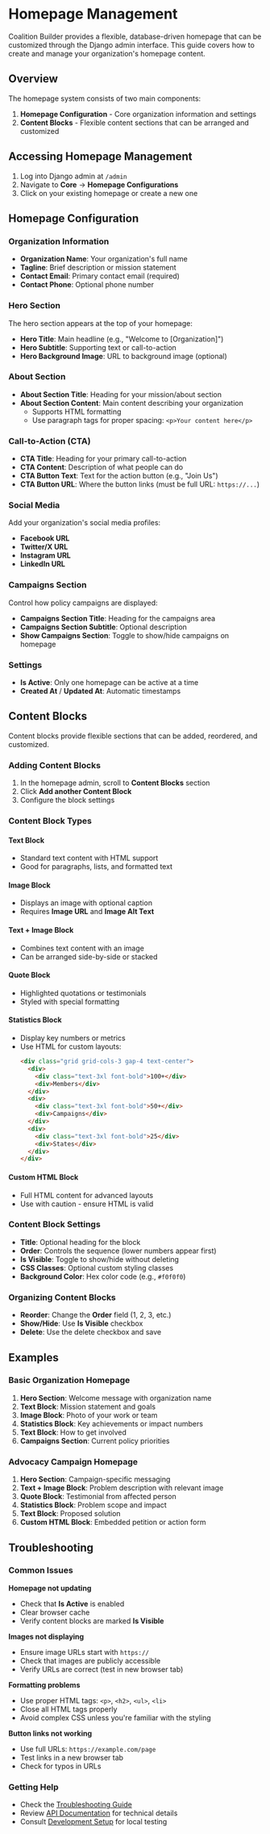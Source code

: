 # Homepage Management

Coalition Builder provides a flexible, database-driven homepage that can be customized through the Django admin interface. This guide covers how to create and manage your organization's homepage content.

## Overview

The homepage system consists of two main components:

1. **Homepage Configuration** - Core organization information and settings
2. **Content Blocks** - Flexible content sections that can be arranged and customized

## Accessing Homepage Management

1. Log into Django admin at `/admin`
2. Navigate to **Core** → **Homepage Configurations**
3. Click on your existing homepage or create a new one

## Homepage Configuration

### Organization Information

- **Organization Name**: Your organization's full name
- **Tagline**: Brief description or mission statement
- **Contact Email**: Primary contact email (required)
- **Contact Phone**: Optional phone number

### Hero Section

The hero section appears at the top of your homepage:

- **Hero Title**: Main headline (e.g., "Welcome to [Organization]")
- **Hero Subtitle**: Supporting text or call-to-action
- **Hero Background Image**: URL to background image (optional)

### About Section

- **About Section Title**: Heading for your mission/about section
- **About Section Content**: Main content describing your organization
  - Supports HTML formatting
  - Use paragraph tags for proper spacing: `<p>Your content here</p>`

### Call-to-Action (CTA)

- **CTA Title**: Heading for your primary call-to-action
- **CTA Content**: Description of what people can do
- **CTA Button Text**: Text for the action button (e.g., "Join Us")
- **CTA Button URL**: Where the button links (must be full URL: `https://...`)

### Social Media

Add your organization's social media profiles:

- **Facebook URL**
- **Twitter/X URL**
- **Instagram URL**
- **LinkedIn URL**

### Campaigns Section

Control how policy campaigns are displayed:

- **Campaigns Section Title**: Heading for the campaigns area
- **Campaigns Section Subtitle**: Optional description
- **Show Campaigns Section**: Toggle to show/hide campaigns on homepage

### Settings

- **Is Active**: Only one homepage can be active at a time
- **Created At** / **Updated At**: Automatic timestamps

## Content Blocks

Content blocks provide flexible sections that can be added, reordered, and customized.

### Adding Content Blocks

1. In the homepage admin, scroll to **Content Blocks** section
2. Click **Add another Content Block**
3. Configure the block settings

### Content Block Types

#### Text Block

- Standard text content with HTML support
- Good for paragraphs, lists, and formatted text

#### Image Block

- Displays an image with optional caption
- Requires **Image URL** and **Image Alt Text**

#### Text + Image Block

- Combines text content with an image
- Can be arranged side-by-side or stacked

#### Quote Block

- Highlighted quotations or testimonials
- Styled with special formatting

#### Statistics Block

- Display key numbers or metrics
- Use HTML for custom layouts:
  ```html
  <div class="grid grid-cols-3 gap-4 text-center">
    <div>
      <div class="text-3xl font-bold">100+</div>
      <div>Members</div>
    </div>
    <div>
      <div class="text-3xl font-bold">50+</div>
      <div>Campaigns</div>
    </div>
    <div>
      <div class="text-3xl font-bold">25</div>
      <div>States</div>
    </div>
  </div>
  ```

#### Custom HTML Block

- Full HTML content for advanced layouts
- Use with caution - ensure HTML is valid

### Content Block Settings

- **Title**: Optional heading for the block
- **Order**: Controls the sequence (lower numbers appear first)
- **Is Visible**: Toggle to show/hide without deleting
- **CSS Classes**: Optional custom styling classes
- **Background Color**: Hex color code (e.g., `#f0f0f0`)

### Organizing Content Blocks

- **Reorder**: Change the **Order** field (1, 2, 3, etc.)
- **Show/Hide**: Use **Is Visible** checkbox
- **Delete**: Use the delete checkbox and save

## Examples

### Basic Organization Homepage

1. **Hero Section**: Welcome message with organization name
2. **Text Block**: Mission statement and goals
3. **Image Block**: Photo of your work or team
4. **Statistics Block**: Key achievements or impact numbers
5. **Text Block**: How to get involved
6. **Campaigns Section**: Current policy priorities

### Advocacy Campaign Homepage

1. **Hero Section**: Campaign-specific messaging
2. **Text + Image Block**: Problem description with relevant image
3. **Quote Block**: Testimonial from affected person
4. **Statistics Block**: Problem scope and impact
5. **Text Block**: Proposed solution
6. **Custom HTML Block**: Embedded petition or action form

## Troubleshooting

### Common Issues

**Homepage not updating**

- Check that **Is Active** is enabled
- Clear browser cache
- Verify content blocks are marked **Is Visible**

**Images not displaying**

- Ensure image URLs start with `https://`
- Check that images are publicly accessible
- Verify URLs are correct (test in new browser tab)

**Formatting problems**

- Use proper HTML tags: `<p>`, `<h2>`, `<ul>`, `<li>`
- Close all HTML tags properly
- Avoid complex CSS unless you're familiar with the styling

**Button links not working**

- Use full URLs: `https://example.com/page`
- Test links in a new browser tab
- Check for typos in URLs

### Getting Help

- Check the [Troubleshooting Guide](../admin/troubleshooting.md)
- Review [API Documentation](../api/index.md) for technical details
- Consult [Development Setup](../development/setup.md) for local testing
